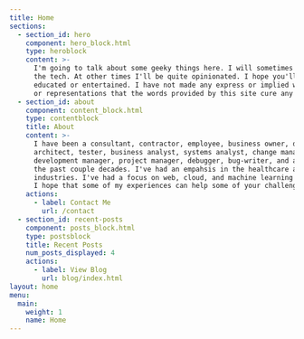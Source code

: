 ```yaml
---
title: Home
sections:
  - section_id: hero
    component: hero_block.html
    type: heroblock
    content: >-
      I'm going to talk about some geeky things here. I will sometimes just cover
      the tech. At other times I'll be quite opinionated. I hope you'll be either
      educated or entertained. I have not made any express or implied warranties
      or representations that the words provided by this site cure any ailments.
  - section_id: about
    component: content_block.html
    type: contentblock
    title: About
    content: >-
      I have been a consultant, contractor, employee, business owner, developer,
      architect, tester, business analyst, systems analyst, change management engineer,
      development manager, project manager, debugger, bug-writer, and a lot more for
      the past couple decades. I've had an empahsis in the healthcare and energy
      industries. I've had a focus on web, cloud, and machine learning technologies.
      I hope that some of my experiences can help some of your challenges. Cheers!
    actions:
      - label: Contact Me
        url: /contact
  - section_id: recent-posts
    component: posts_block.html
    type: postsblock
    title: Recent Posts
    num_posts_displayed: 4
    actions:
      - label: View Blog
        url: blog/index.html
layout: home
menu:
  main:
    weight: 1
    name: Home
---
```

